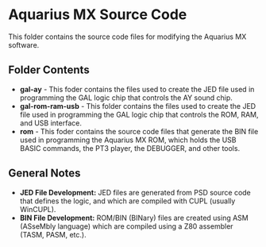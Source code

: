 # Aquarius MX Source Code
This folder contains the source code files for modifying the Aquarius MX software.

## Folder Contents
 - **gal-ay** - This foder contains the files used to create the JED file used in programming the GAL logic chip that controls the AY sound chip.
 - **gal-rom-ram-usb** - This folder contains the files used to create the JED file used in programming the GAL logic chip that controls the ROM, RAM, and USB interface.
 - **rom** - This foder contains the source code files that generate the BIN file used in programming the Aquarius MX ROM, which holds the USB BASIC commands, the PT3 player, the DEBUGGER, and other tools.

## General Notes
- **JED File Development:** JED files are generated from PSD source code that defines the logic, and which are compiled with CUPL (usually WinCUPL).
- **BIN File Development:** ROM/BIN (BINary) files are created using ASM (ASseMbly language) which are compiled using a Z80 assembler (TASM, PASM, etc.).
